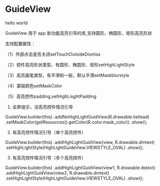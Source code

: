 # GuideView
hello world 

GuideView 用于 app 新功能高亮引导的库,支持圆形、椭圆形、矩形高亮形状


支持配置属性： 

（1）外部点击是否关闭setTouchOutsideDismiss

（2）控件高亮形状类型，有圆形、椭圆形、矩形setHighLightStyle 

（3）高亮画笔类型，有平滑和一般，默认平滑setMaskblurstyle 

（4）蒙层颜色setMaskColor 

（5）高亮控件padding,setHighLisghtPadding


1. 全屏提示，没高亮控件情况引导

GuideView.builder(this) .addNoHighLightGuidView(R.drawable.listlead) 
.setMaskColor(getResources().getColor(R.color.mask_color)) .show();

2. 有高亮控件情况引导（单个高亮控件）

GuideView.builder(this) .addHighLightGuidView(view, R.drawable.dmtext)
.setHighLightStyle(HighLightGuideView.VIEWSTYLE_OVAL) .show();

3. 有高亮控件情况引导（多个高亮控件）

GuideView.builder(this) .addHighLightGuidView(view1, R.drawable.dstext) 
.addHighLightGuidView(view2, R.drawable.dmtext) .setHighLightStyle(HighLightGuideView.VIEWSTYLE_OVAL) .show();
